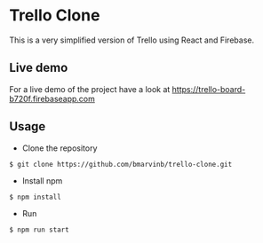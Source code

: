 # Trello Clone

This is a very simplified version of Trello using React and Firebase.

## Live demo

For a live demo of the project have a look at https://trello-board-b720f.firebaseapp.com

## Usage

-   Clone the repository

```
$ git clone https://github.com/bmarvinb/trello-clone.git
```

-   Install npm

```
$ npm install
```

-   Run

```
$ npm run start
```
